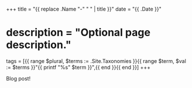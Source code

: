 +++
title = "{{ replace .Name "-" " " | title }}"
date = "{{ .Date }}"
# description = "Optional page description."
tags = [{{ range $plural, $terms := .Site.Taxonomies }}{{ range $term, $val := $terms }}"{{ printf "%s" $term }}",{{ end }}{{ end }}]
+++

Blog post!
